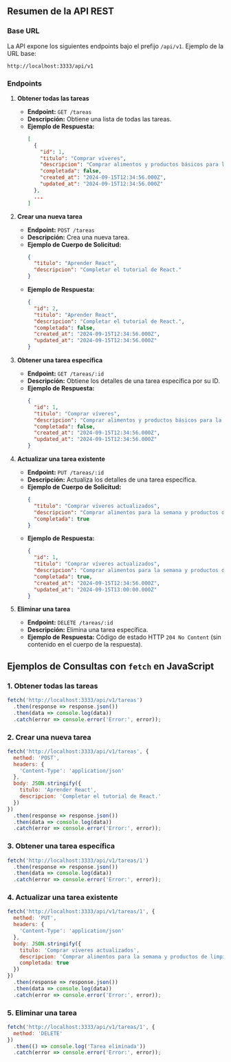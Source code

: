 
## Resumen de la API REST

### Base URL
La API expone los siguientes endpoints bajo el prefijo `/api/v1`. Ejemplo de la URL base:
```
http://localhost:3333/api/v1
```

### Endpoints

1. **Obtener todas las tareas**
   - **Endpoint:** `GET /tareas`
   - **Descripción:** Obtiene una lista de todas las tareas.
   - **Ejemplo de Respuesta:**
     ```json
     [
       {
         "id": 1,
         "titulo": "Comprar víveres",
         "descripcion": "Comprar alimentos y productos básicos para la semana.",
         "completada": false,
         "created_at": "2024-09-15T12:34:56.000Z",
         "updated_at": "2024-09-15T12:34:56.000Z"
       },
       ...
     ]
     ```

2. **Crear una nueva tarea**
   - **Endpoint:** `POST /tareas`
   - **Descripción:** Crea una nueva tarea.
   - **Ejemplo de Cuerpo de Solicitud:**
     ```json
     {
       "titulo": "Aprender React",
       "descripcion": "Completar el tutorial de React."
     }
     ```
   - **Ejemplo de Respuesta:**
     ```json
     {
       "id": 2,
       "titulo": "Aprender React",
       "descripcion": "Completar el tutorial de React.",
       "completada": false,
       "created_at": "2024-09-15T12:34:56.000Z",
       "updated_at": "2024-09-15T12:34:56.000Z"
     }
     ```

3. **Obtener una tarea específica**
   - **Endpoint:** `GET /tareas/:id`
   - **Descripción:** Obtiene los detalles de una tarea específica por su ID.
   - **Ejemplo de Respuesta:**
     ```json
     {
       "id": 1,
       "titulo": "Comprar víveres",
       "descripcion": "Comprar alimentos y productos básicos para la semana.",
       "completada": false,
       "created_at": "2024-09-15T12:34:56.000Z",
       "updated_at": "2024-09-15T12:34:56.000Z"
     }
     ```

4. **Actualizar una tarea existente**
   - **Endpoint:** `PUT /tareas/:id`
   - **Descripción:** Actualiza los detalles de una tarea específica.
   - **Ejemplo de Cuerpo de Solicitud:**
     ```json
     {
       "titulo": "Comprar víveres actualizados",
       "descripcion": "Comprar alimentos para la semana y productos de limpieza.",
       "completada": true
     }
     ```
   - **Ejemplo de Respuesta:**
     ```json
     {
       "id": 1,
       "titulo": "Comprar víveres actualizados",
       "descripcion": "Comprar alimentos para la semana y productos de limpieza.",
       "completada": true,
       "created_at": "2024-09-15T12:34:56.000Z",
       "updated_at": "2024-09-15T13:00:00.000Z"
     }
     ```

5. **Eliminar una tarea**
   - **Endpoint:** `DELETE /tareas/:id`
   - **Descripción:** Elimina una tarea específica.
   - **Ejemplo de Respuesta:** Código de estado HTTP `204 No Content` (sin contenido en el cuerpo de la respuesta).

## Ejemplos de Consultas con `fetch` en JavaScript

### 1. Obtener todas las tareas
```javascript
fetch('http://localhost:3333/api/v1/tareas')
  .then(response => response.json())
  .then(data => console.log(data))
  .catch(error => console.error('Error:', error));
```

### 2. Crear una nueva tarea
```javascript
fetch('http://localhost:3333/api/v1/tareas', {
  method: 'POST',
  headers: {
    'Content-Type': 'application/json'
  },
  body: JSON.stringify({
    titulo: 'Aprender React',
    descripcion: 'Completar el tutorial de React.'
  })
})
  .then(response => response.json())
  .then(data => console.log(data))
  .catch(error => console.error('Error:', error));
```

### 3. Obtener una tarea específica
```javascript
fetch('http://localhost:3333/api/v1/tareas/1')
  .then(response => response.json())
  .then(data => console.log(data))
  .catch(error => console.error('Error:', error));
```

### 4. Actualizar una tarea existente
```javascript
fetch('http://localhost:3333/api/v1/tareas/1', {
  method: 'PUT',
  headers: {
    'Content-Type': 'application/json'
  },
  body: JSON.stringify({
    titulo: 'Comprar víveres actualizados',
    descripcion: 'Comprar alimentos para la semana y productos de limpieza.',
    completada: true
  })
})
  .then(response => response.json())
  .then(data => console.log(data))
  .catch(error => console.error('Error:', error));
```

### 5. Eliminar una tarea
```javascript
fetch('http://localhost:3333/api/v1/tareas/1', {
  method: 'DELETE'
})
  .then(() => console.log('Tarea eliminada'))
  .catch(error => console.error('Error:', error));
```

